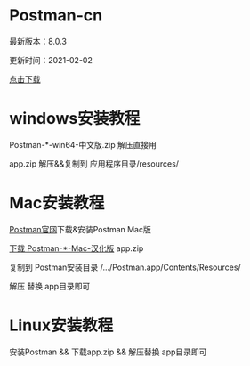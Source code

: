 # Postman-cn
最新版本：8.0.3

更新时间：2021-02-02

[点击下载](https://github.com/hlmd/Postman-cn/releases)

# windows安装教程
Postman-*-win64-中文版.zip 解压直接用

app.zip 解压&&复制到 应用程序目录/resources/

# Mac安装教程
[Postman官网](https://www.postman.com/downloads/)下载&安装Postman Mac版

[下载 Postman-*-Mac-汉化版](https://github.com/hlmd/Postman-cn/releases) app.zip

复制到 Postman安装目录 /.../Postman.app/Contents/Resources/

解压 替换 app目录即可

# Linux安装教程
安装Postman && 下载app.zip && 解压替换 app目录即可

